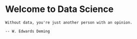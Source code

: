 Welcome to Data Science
===================
```{epigraph}
Without data, you're just another person with an opinion.

-- W. Edwards Deming
```

